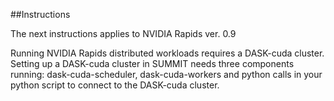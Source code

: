##Instructions

The next instructions applies to NVIDIA Rapids ver. 0.9

Running NVIDIA Rapids distributed workloads requires a DASK-cuda cluster. Setting up a DASK-cuda cluster in SUMMIT
needs three components running: dask-cuda-scheduler, dask-cuda-workers and python calls in your python script to
connect to the DASK-cuda cluster.



